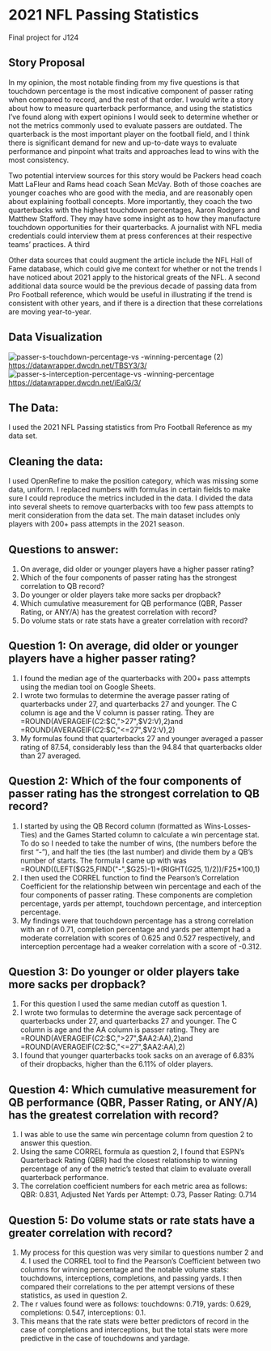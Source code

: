 # 2021 NFL Passing Statistics
Final project for J124
## Story Proposal
In my opinion, the most notable finding from my five questions is that touchdown percentage is the most indicative component of passer rating when compared to record, and the rest of that order. I would write a story about how to measure quarterback performance, and using the statistics I’ve found along with expert opinions I would seek to determine whether or not the metrics commonly used to evaluate passers are outdated. The quarterback is the most important player on the football field, and I think there is significant demand for new and up-to-date ways to evaluate performance and pinpoint what traits and approaches lead to wins with the most consistency. 

Two potential interview sources for this story would be Packers head coach Matt LaFleur and Rams head coach Sean McVay. Both of those coaches are younger coaches who are good with the media, and are reasonably open about explaining football concepts. More importantly, they coach the two quarterbacks with the highest touchdown percentages, Aaron Rodgers and Matthew Stafford. They may have some insight as to how they manufacture touchdown opportunities for their quarterbacks. A journalist with NFL media credentials could interview them at press conferences at their respective teams’ practices. A third 

Other data sources that could augment the article include the NFL Hall of Fame database, which could give me context for whether or not the trends I have noticed about 2021 apply to the historical greats of the NFL. A second additional data source would be the previous decade of passing data from Pro Football reference, which would be useful in illustrating if the trend is consistent with other years, and if there is a direction that these correlations are moving year-to-year.

## Data Visualization
![passer-s-touchdown-percentage-vs -winning-percentage (2)](https://user-images.githubusercontent.com/25110547/183278720-e979ae00-ad70-432b-81d0-6e6ee6c53a6b.png)
https://datawrapper.dwcdn.net/TBSY3/3/
![passer-s-interception-percentage-vs -winning-percentage](https://user-images.githubusercontent.com/25110547/183279629-0b60b4a5-8365-40bb-8de7-920b7f03ce61.png)
https://datawrapper.dwcdn.net/iEalG/3/

## The Data:
I used the 2021 NFL Passing statistics from Pro Football Reference as my data set.
## Cleaning the data:
I used OpenRefine to make the position category, which was missing some data, uniform.
I replaced numbers with formulas in certain fields to make sure I could reproduce the metrics included in the data.
I divided the data into several sheets to remove quarterbacks with too few pass attempts to merit consideration from the data set. The main dataset includes only players with 200+ pass attempts in the 2021 season.

## Questions to answer:
1. On average, did older or younger players have a higher passer rating?
2. Which of the four components of passer rating has the strongest correlation to QB record?
3. Do younger or older players take more sacks per dropback?
4. Which cumulative measurement for QB performance (QBR, Passer Rating, or ANY/A) has the greatest correlation with record?
5. Do volume stats or rate stats have a greater correlation with record?

## Question 1: On average, did older or younger players have a higher passer rating?
1. I found the median age of the quarterbacks with 200+ pass attempts using the median tool on Google Sheets.
2. I wrote two formulas to determine the average passer rating of quarterbacks under 27, and quarterbacks 27 and younger. The C column is age and the V column is passer rating. They are =ROUND(AVERAGEIF($C$2:$C,">27",$V$2:$V),2)and =ROUND(AVERAGEIF($C$2:$C,"<=27",$V$2:$V),2)
3. My formulas found that quarterbacks 27 and younger averaged a passer rating of 87.54, considerably less than the 94.84 that quarterbacks older than 27 averaged.

## Question 2: Which of the four components of passer rating has the strongest correlation to QB record?
1. I started by using the QB Record column (formatted as Wins-Losses-Ties) and the Games Started column to calculate a win percentage stat. To do so I needed to take the number of wins, (the numbers before the first “-”), and half the ties (the last number) and divide them by a QB’s number of starts. The formula I came up with was =ROUND((LEFT($G25,FIND("-",$G25)-1)+(RIGHT($G25,1)/2))/$F25*100,1)
2. I then used the CORREL function to find the Pearson’s Correlation Coefficient for the relationship between win percentage and each of the four components of passer rating. These components are completion percentage, yards per attempt, touchdown percentage, and interception percentage.
3. My findings were that touchdown percentage has a strong correlation with an r of 0.71, completion percentage and yards per attempt had a moderate correlation with scores of 0.625 and 0.527 respectively, and interception percentage had a weaker correlation with a score of -0.312.

## Question 3: Do younger or older players take more sacks per dropback?
1. For this question I used the same median cutoff as question 1. 
2. I wrote two formulas to determine the average sack percentage of quarterbacks under 27, and quarterbacks 27 and younger. The C column is age and the AA column is passer rating. They are =ROUND(AVERAGEIF($C$2:$C,">27",$AA$2:$AA),2)and =ROUND(AVERAGEIF($C$2:$C,"<=27",$AA$2:$AA),2)
3. I found that younger quarterbacks took sacks on an average of 6.83% of their dropbacks, higher than the 6.11% of older players.

## Question 4: Which cumulative measurement for QB performance (QBR, Passer Rating, or ANY/A) has the greatest correlation with record?
1. I was able to use the same win percentage column from question 2 to answer this  question.
2. Using the same CORREL formula as question 2, I found that ESPN’s Quarterback Rating (QBR) had the closest relationship to winning percentage of any of the metric’s tested that claim to evaluate overall quarterback performance.
3. The correlation coefficient numbers for each metric area as follows: QBR: 0.831, Adjusted Net Yards per Attempt: 0.73, Passer Rating: 0.714

## Question 5: Do volume stats or rate stats have a greater correlation with record?
1. My process for this question was very similar to questions number 2 and 4. I used the CORREL tool to find the Pearson’s Coefficient between two columns for winning percentage and the notable volume stats: touchdowns, interceptions, completions, and passing yards. I then compared their correlations to the per attempt versions of these statistics, as used in question 2.
2. The r values found were as follows: touchdowns: 0.719, yards: 0.629, completions: 0.547, interceptions: 0.1.
3. This means that the rate stats were better predictors of record in the case of completions and interceptions, but the total stats were more predictive in the case of touchdowns and yardage.

